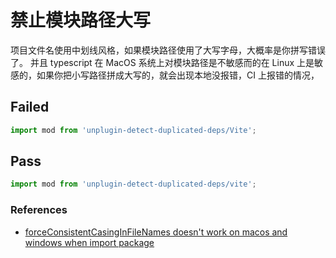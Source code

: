 # 禁止模块路径大写

项目文件名使用中划线风格，如果模块路径使用了大写字母，大概率是你拼写错误了。
并且 typescript 在 MacOS 系统上对模块路径是不敏感而的在 Linux 上是敏感的，如果你把小写路径拼成大写的，就会出现本地没报错，CI 上报错的情况，

## Failed

```typescript
import mod from 'unplugin-detect-duplicated-deps/Vite';
```

## Pass

```typescript
import mod from 'unplugin-detect-duplicated-deps/vite';
```

### References

- [forceConsistentCasingInFileNames doesn't work on macos and windows when import package](https://github.com/microsoft/TypeScript/issues/54565)
